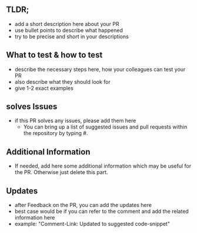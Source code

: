 ## TLDR; 

* add a short description here about your PR
* use bullet points to describe what happened
* try to be precise and short in your descriptions

## What to test & how to test 

* describe the necessary steps here, how your colleagues can test your PR
* also describe what they should look for
* give 1-2 exact examples

## solves Issues
* if this PR solves any issues, please add them here
  * You can bring up a list of suggested issues and pull requests within the repository by typing #. 

## Additional Information 

* If needed, add here some additional information which may be useful for the PR. Otherwise just delete this part.

## Updates

* after Feedback on the PR, you can add the updates here
* best case would be if you can refer to the comment and add the related information here
* example: "Comment-Link: Updated to suggested code-snippet"
